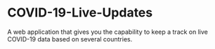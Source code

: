 # COVID-19-Live-Updates
A web application that gives you the capability to keep a track on live COVID-19 data based on several countries.

